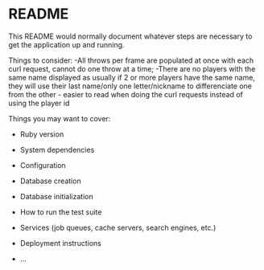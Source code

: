 # README

This README would normally document whatever steps are necessary to get the
application up and running.

Things to consider:
-All throws per frame are populated at once with each curl request, cannot do one throw at a time;
-There are no players with the same name displayed as usually if 2 or more players have the same name, they will use their last name/only one letter/nickname to differenciate one from the other - easier to read when doing the curl requests instead of using the player id


Things you may want to cover:

* Ruby version

* System dependencies

* Configuration

* Database creation

* Database initialization

* How to run the test suite

* Services (job queues, cache servers, search engines, etc.)

* Deployment instructions

* ...
